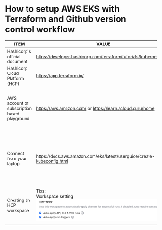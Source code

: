 # How to setup AWS EKS with Terraform and Github version control workflow

| ITEM | VALUE | NOTES |
|---|---|---|
Hashicorp's official document | https://developer.hashicorp.com/terraform/tutorials/kubernetes/eks | How to Provision an EKS cluster |
Hashicorp Cloud Platform (HCP) | https://app.terraform.io/ | Where workspace is hosted |
AWS account or subscription based playground | https://aws.amazon.com/ or https://learn.acloud.guru/home | *aCloudguru playgrounds are destroyed nightly<br>*alleviates the stress of AWS costs |
Connect from your laptop| https://docs.aws.amazon.com/eks/latest/userguide/create-kubeconfig.html | From your laptop shell:<br>1. aws configure<br>2. aws eks update-kubeconfig --region region-code --name my-cluster |
| Creating an HCP workspace | Tips:<br>Workspace setting<br> ![images/Workspace auto-apply](workspace_setting_auto_apply.png?raw=true "HCP workspace auto-apply") |
|  |  |
